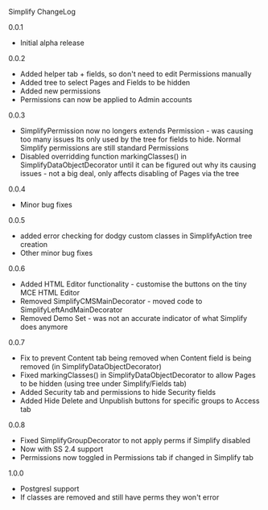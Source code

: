 Simplify ChangeLog

0.0.1
  - Initial alpha release

0.0.2
  - Added helper tab + fields, so don't need to edit Permissions manually
  - Added tree to select Pages and Fields to be hidden
  - Added new permissions
  - Permissions can now be applied to Admin accounts

0.0.3
 - SimplifyPermission now no longers extends Permission - was causing too many issues
   Its only used by the tree for fields to hide.
   Normal Simplify permissions are still standard Permissions
 - Disabled overridding function markingClasses() in SimplifyDataObjectDecorator until it can be
   figured out why its causing issues - not a big deal, only affects disabling of Pages via the tree
 
 0.0.4
  - Minor bug fixes
 
0.0.5

 - added error checking for dodgy custom classes in SimplifyAction tree creation
 - Other minor bug fixes
 
 0.0.6
 
 - Added HTML Editor functionality - customise the buttons on the tiny MCE HTML Editor
 - Removed SimplifyCMSMainDecorator - moved code to SimplifyLeftAndMainDecorator
 - Removed Demo Set - was not an accurate indicator of what Simplify does anymore

0.0.7
 - Fix to prevent Content tab being removed when Content field is being removed (in SimplifyDataObjectDecorator)
 - Fixed markingClasses() in SimplifyDataObjectDecorator to allow Pages to be hidden (using tree under Simplify/Fields tab)
 - Added Security tab and permissions to hide Security fields
 - Added Hide Delete and Unpublish buttons for specific groups to Access tab 
 
0.0.8
 - Fixed SimplifyGroupDecorator to not apply perms if Simplify disabled
 - Now with SS 2.4 support
 - Permissions now toggled in Permissions tab if changed in Simplify tab
 
1.0.0
 - Postgresl support
 - If classes are removed and still have perms they won't error